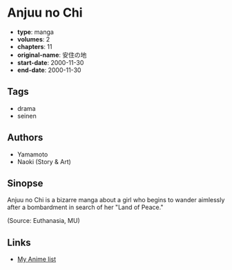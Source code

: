 # Anjuu no Chi

-   **type**: manga
-   **volumes**: 2
-   **chapters**: 11
-   **original-name**: 安住の地
-   **start-date**: 2000-11-30
-   **end-date**: 2000-11-30

## Tags

-   drama
-   seinen

## Authors

-   Yamamoto
-   Naoki (Story & Art)

## Sinopse

Anjuu no Chi is a bizarre manga about a girl who begins to wander aimlessly after a bombardment in search of her "Land of Peace."

(Source: Euthanasia, MU)

## Links

-   [My Anime list](https://myanimelist.net/manga/10882/Anjuu_no_Chi)
